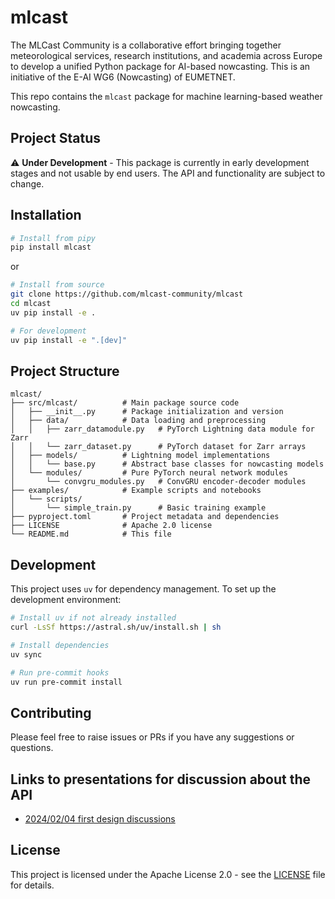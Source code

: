 # mlcast

The MLCast Community is a collaborative effort bringing together meteorological services, research institutions, and academia across Europe to develop a unified Python package for AI-based nowcasting. This is an initiative of the E-AI WG6 (Nowcasting) of EUMETNET.

This repo contains the `mlcast` package for machine learning-based weather nowcasting.

## Project Status

⚠️ **Under Development** - This package is currently in early development stages and not usable by end users. The API and functionality are subject to change.

## Installation
```bash
# Install from pipy
pip install mlcast
```

or
```bash
# Install from source
git clone https://github.com/mlcast-community/mlcast
cd mlcast
uv pip install -e .

# For development
uv pip install -e ".[dev]"
```

## Project Structure

```
mlcast/
├── src/mlcast/          # Main package source code
│   ├── __init__.py      # Package initialization and version
│   ├── data/            # Data loading and preprocessing
│   │   ├── zarr_datamodule.py   # PyTorch Lightning data module for Zarr
│   │   └── zarr_dataset.py      # PyTorch dataset for Zarr arrays
│   ├── models/          # Lightning model implementations
│   │   └── base.py      # Abstract base classes for nowcasting models
│   └── modules/         # Pure PyTorch neural network modules
│       └── convgru_modules.py   # ConvGRU encoder-decoder modules
├── examples/            # Example scripts and notebooks
│   └── scripts/
│       └── simple_train.py      # Basic training example
├── pyproject.toml       # Project metadata and dependencies
├── LICENSE              # Apache 2.0 license
└── README.md            # This file
```

## Development

This project uses `uv` for dependency management. To set up the development environment:

```bash
# Install uv if not already installed
curl -LsSf https://astral.sh/uv/install.sh | sh

# Install dependencies
uv sync

# Run pre-commit hooks
uv run pre-commit install
```

## Contributing

Please feel free to raise issues or PRs if you have any suggestions or questions.

## Links to presentations for discussion about the API

- [2024/02/04 first design discussions](https://docs.google.com/presentation/d/1oWmnyxOfUMWgeQi0XyX4fX9YDMX1vl6h/edit?usp=drive_link&rtpof=true&sd=true)

## License

This project is licensed under the Apache License 2.0 - see the [LICENSE](LICENSE) file for details.
